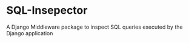 # SQL-Insepector
A Django Middleware package to inspect SQL queries executed by the Django application
